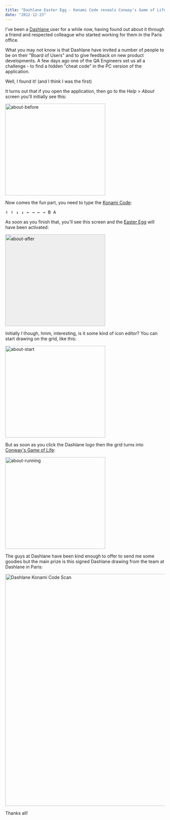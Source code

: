 ```yaml
---
title: "Dashlane Easter Egg - Konami Code reveals Conway's Game of Life"
date: "2012-12-23"
---
```


I've been a <a href="https://www.dashlane.com/en/cs/3b9ade75" target="_blank">Dashlane </a>user for a while now, having found out about it through a friend and respected colleague who started working for them in the Paris office.

What you may not know is that Dashlane have invited a number of people to be on their "Board of Users" and to give feedback on new product developments. A few days ago one of the QA Engineers set us all a challenge - to find a hidden "cheat code" in the PC version of the application.

Well, I found it! (and I think I was the first)

It turns out that if you open the application, then go to the _Help_ > _About_ screen you'll initially see this:

<a href="https://www.tjrobinson.net/?attachment_id=117" rel="attachment wp-att-117"><img class="alignnone size-full wp-image-117" alt="about-before" src="https://www.tjrobinson.net/wp-content/uploads/2012/12/about-before.png" width="316" height="289" srcset="https://www.tjrobinson.net/wp-content/uploads/2012/12/about-before.png 316w, https://www.tjrobinson.net/wp-content/uploads/2012/12/about-before-300x274.png 300w" sizes="(max-width: 316px) 100vw, 316px" /></a>

Now comes the fun part, you need to type the <a href="http://en.wikipedia.org/wiki/Konami_Code" target="_blank">Konami Code</a>:

<kbd>↑ </kbd><kbd>↑ </kbd><kbd>↓ </kbd><kbd>↓ </kbd><kbd>← </kbd><kbd>→ </kbd><kbd>← </kbd><kbd>→ </kbd><kbd>B </kbd><kbd>A</kbd>

As soon as you finish that, you'll see this screen and the <a href="http://en.wikipedia.org/wiki/Easter_egg_(media)" target="_blank">Easter Egg</a> will have been activated:

<a style="font-style: normal; line-height: 24px; text-decoration: underline;" href="https://www.tjrobinson.net/?attachment_id=116" rel="attachment wp-att-116"><img class="alignnone size-full wp-image-116" style="border-color: #bbbbbb; background-color: #eeeeee;" alt="about-after" src="https://www.tjrobinson.net/wp-content/uploads/2012/12/about-after.png" width="316" height="289" srcset="https://www.tjrobinson.net/wp-content/uploads/2012/12/about-after.png 316w, https://www.tjrobinson.net/wp-content/uploads/2012/12/about-after-300x274.png 300w" sizes="(max-width: 316px) 100vw, 316px" /></a>

Initially I though, hmm, interesting, is it some kind of icon editor? You can start drawing on the grid, like this:

<a href="https://www.tjrobinson.net/?attachment_id=119" rel="attachment wp-att-119"><img class="alignnone size-full wp-image-119" alt="about-start" src="https://www.tjrobinson.net/wp-content/uploads/2012/12/about-start.png" width="316" height="289" srcset="https://www.tjrobinson.net/wp-content/uploads/2012/12/about-start.png 316w, https://www.tjrobinson.net/wp-content/uploads/2012/12/about-start-300x274.png 300w" sizes="(max-width: 316px) 100vw, 316px" /></a>

But as soon as you click the Dashlane logo then the grid turns into <a href="http://en.wikipedia.org/wiki/Conway's_Game_of_Life" target="_blank">Conway's Game of Life</a>:

<a href="https://www.tjrobinson.net/?attachment_id=118" rel="attachment wp-att-118"><img class="alignnone size-full wp-image-118" alt="about-running" src="https://www.tjrobinson.net/wp-content/uploads/2012/12/about-running.png" width="316" height="289" srcset="https://www.tjrobinson.net/wp-content/uploads/2012/12/about-running.png 316w, https://www.tjrobinson.net/wp-content/uploads/2012/12/about-running-300x274.png 300w" sizes="(max-width: 316px) 100vw, 316px" /></a>

The guys at Dashlane have been kind enough to offer to send me some goodies but the main prize is this signed Dashlane drawing from the team at Dashlane in Paris:

<a href="https://www.tjrobinson.net/?attachment_id=113" rel="attachment wp-att-113"><img class="alignnone size-full wp-image-113" alt="Dashlane Konami Code Scan" src="https://www.tjrobinson.net/wp-content/uploads/2012/10/Dashlane-Konami-Code-Scan-e1356101091303.jpg" width="600" height="731" /></a>

Thanks all!
